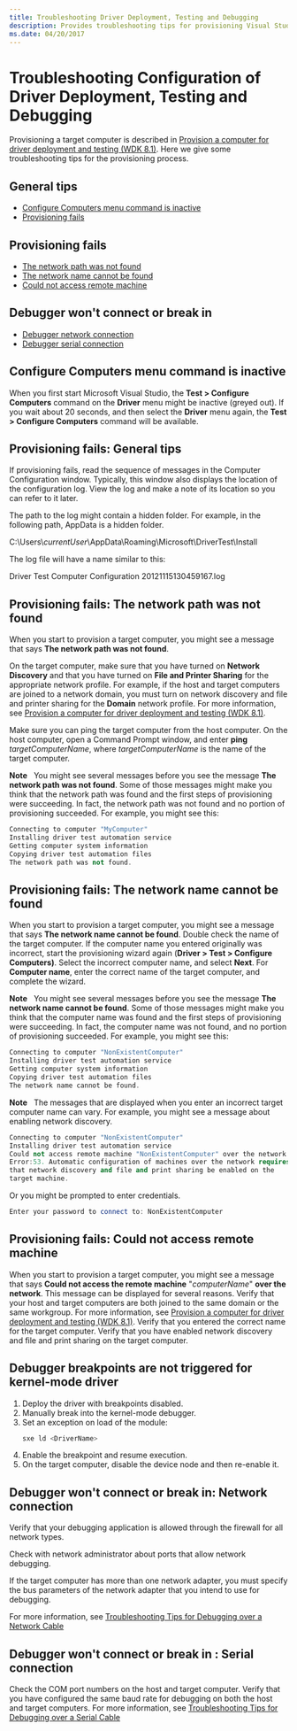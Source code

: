 ```yaml
---
title: Troubleshooting Driver Deployment, Testing and Debugging
description: Provides troubleshooting tips for provisioning Visual Studio for driver deployment.
ms.date: 04/20/2017
---
```


# Troubleshooting Configuration of Driver Deployment, Testing and Debugging

Provisioning a target computer is described in [Provision a computer for driver deployment and testing (WDK 8.1)](../gettingstarted/provision-a-target-computer-wdk-8-1.md). Here we give some troubleshooting tips for the provisioning process.

## <span id="General_tips"></span><span id="general_tips"></span><span id="GENERAL_TIPS"></span>General tips


-   [Configure Computers menu command is inactive](#configure_computers_menu_command_is_inactive)
-   [Provisioning fails](#provisioning_fails_general_tips)

## <span id="Provisioning_fails"></span><span id="provisioning_fails"></span><span id="PROVISIONING_FAILS"></span>Provisioning fails


-   [The network path was not found](#domain_the_network_path_was_not_found)
-   [The network name cannot be found](#domain_the_network_name_cannot_be_found)
-   [Could not access remote machine](#domain_could_not_access_remote_machine)

## <span id="Debugger_won_t_connect_or_break_in"></span><span id="debugger_won_t_connect_or_break_in"></span><span id="DEBUGGER_WON_T_CONNECT_OR_BREAK_IN"></span>Debugger won't connect or break in


-   [Debugger network connection](#debugger_wont_connect_network)
-   [Debugger serial connection](#debugger_wont_connect_serial)

## <span id="configure_computers_menu_command_is_inactive"></span><span id="CONFIGURE_COMPUTERS_MENU_COMMAND_IS_INACTIVE"></span>Configure Computers menu command is inactive


When you first start Microsoft Visual Studio, the **Test &gt; Configure Computers** command on the **Driver** menu might be inactive (greyed out). If you wait about 20 seconds, and then select the **Driver** menu again, the **Test &gt; Configure Computers** command will be available.

## <span id="provisioning_fails_general_tips"></span><span id="PROVISIONING_FAILS_GENERAL_TIPS"></span>Provisioning fails: General tips


If provisioning fails, read the sequence of messages in the Computer Configuration window. Typically, this window also displays the location of the configuration log. View the log and make a note of its location so you can refer to it later.

The path to the log might contain a hidden folder. For example, in the following path, AppData is a hidden folder.

C:\\Users\\*currentUser*\\AppData\\Roaming\\Microsoft\\DriverTest\\Install

The log file will have a name similar to this:

Driver Test Computer Configuration 20121115130459167.log

## <span id="domain_the_network_path_was_not_found"></span><span id="DOMAIN_THE_NETWORK_PATH_WAS_NOT_FOUND"></span>Provisioning fails: The network path was not found


When you start to provision a target computer, you might see a message that says **The network path was not found**.

On the target computer, make sure that you have turned on **Network Discovery** and that you have turned on **File and Printer Sharing** for the appropriate network profile. For example, if the host and target computers are joined to a network domain, you must turn on network discovery and file and printer sharing for the **Domain** network profile. For more information, see [Provision a computer for driver deployment and testing (WDK 8.1)](../gettingstarted/provision-a-target-computer-wdk-8-1.md).

Make sure you can ping the target computer from the host computer. On the host computer, open a Command Prompt window, and enter **ping** *targetComputerName*, where *targetComputerName* is the name of the target computer.

**Note**  
You might see several messages before you see the message **The network path was not found**. Some of those messages might make you think that the network path was found and the first steps of provisioning were succeeding. In fact, the network path was not found and no portion of provisioning succeeded. For example, you might see this:

 

```cpp
Connecting to computer "MyComputer"
Installing driver test automation service
Getting computer system information
Copying driver test automation files
The network path was not found.
```

## <span id="domain_the_network_name_cannot_be_found"></span><span id="DOMAIN_THE_NETWORK_NAME_CANNOT_BE_FOUND"></span>Provisioning fails: The network name cannot be found


When you start to provision a target computer, you might see a message that says **The network name cannot be found**. Double check the name of the target computer. If the computer name you entered originally was incorrect, start the provisioning wizard again (**Driver &gt; Test &gt; Configure Computers)**. Select the incorrect computer name, and select **Next**. For **Computer name**, enter the correct name of the target computer, and complete the wizard.

**Note**  
You might see several messages before you see the message **The network name cannot be found**. Some of those messages might make you think that the computer name was found and the first steps of provisioning were succeeding. In fact, the computer name was not found, and no portion of provisioning succeeded. For example, you might see this:

 

```cpp
Connecting to computer "NonExistentComputer"
Installing driver test automation service
Getting computer system information
Copying driver test automation files
The network name cannot be found.
```

**Note**  
The messages that are displayed when you enter an incorrect target computer name can vary. For example, you might see a message about enabling network discovery.

 

```cpp
Connecting to computer "NonExistentComputer"
Installing driver test automation service
Could not access remote machine "NonExistentComputer" over the network. 
Error:53. Automatic configuration of machines over the network requires
that network discovery and file and print sharing be enabled on the 
target machine.
```

Or you might be prompted to enter credentials.

```cpp
Enter your password to connect to: NonExistentComputer
```

## <span id="domain_could_not_access_remote_machine"></span><span id="DOMAIN_COULD_NOT_ACCESS_REMOTE_MACHINE"></span>Provisioning fails: Could not access remote machine


When you start to provision a target computer, you might see a message that says **Could not access the remote machine** "*computerName*" **over the network**. This message can be displayed for several reasons. Verify that your host and target computers are both joined to the same domain or the same workgroup. For more information, see [Provision a computer for driver deployment and testing (WDK 8.1)](../gettingstarted/provision-a-target-computer-wdk-8-1.md). Verify that you entered the correct name for the target computer. Verify that you have enabled network discovery and file and print sharing on the target computer.

## Debugger breakpoints are not triggered for kernel-mode driver


1. Deploy the driver with breakpoints disabled. 
2. Manually break into the kernel-mode debugger. 
3. Set an exception on load of the module:
   ```cpp
   sxe ld <DriverName>
   ``` 
4. Enable the breakpoint and resume execution. 
5. On the target computer, disable the device node and then re-enable it. 

## <span id="debugger_wont_connect_network"></span><span id="DEBUGGER_WONT_CONNECT_NETWORK"></span>Debugger won't connect or break in: Network connection


Verify that your debugging application is allowed through the firewall for all network types.

Check with network administrator about ports that allow network debugging.

If the target computer has more than one network adapter, you must specify the bus parameters of the network adapter that you intend to use for debugging.

For more information, see [Troubleshooting Tips for Debugging over a Network Cable](../debugger/setting-up-a-network-debugging-connection.md)

## <span id="debugger_wont_connect_serial"></span><span id="DEBUGGER_WONT_CONNECT_SERIAL"></span>Debugger won't connect or break in : Serial connection


Check the COM port numbers on the host and target computer. Verify that you have configured the same baud rate for debugging on both the host and target computers. For more information, see [Troubleshooting Tips for Debugging over a Serial Cable](../debugger/setting-up-a-null-modem-cable-connection-in-visual-studio.md)

 


